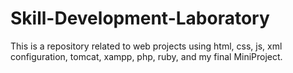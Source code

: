 # Skill-Development-Laboratory
This is a repository related to web projects using html, css, js, xml configuration, tomcat, xampp, php, ruby, and my final MiniProject.
